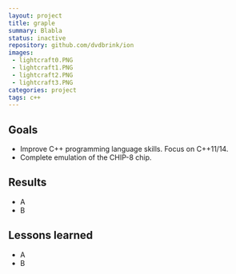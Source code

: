 ```yaml
---
layout: project
title: graple
summary: Blabla
status: inactive
repository: github.com/dvdbrink/ion
images:
 - lightcraft0.PNG
 - lightcraft1.PNG
 - lightcraft2.PNG
 - lightcraft3.PNG
categories: project
tags: c++
---
```


## Goals
* Improve C++ programming language skills. Focus on C++11/14.
* Complete emulation of the CHIP-8 chip.

## Results
* A
* B

## Lessons learned
* A
* B
